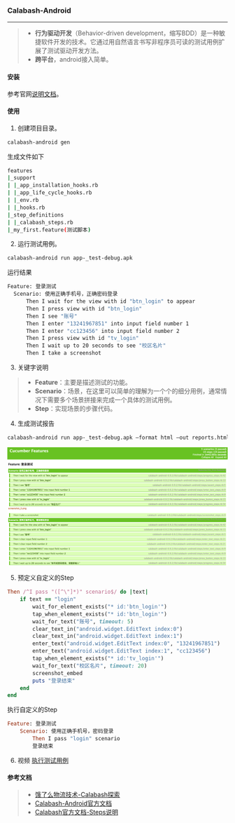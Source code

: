 ### Calabash-Android
---
> - **行为驱动开发**（Behavior-driven development，缩写BDD）是一种敏捷软件开发的技术。它通过用自然语言书写非程序员可读的测试用例扩展了测试驱动开发方法。
> - **跨平台**，android接入简单。

#### 安装
参考官网[说明文档](https://github.com/calabash/calabash-android/blob/master/documentation/installation.md)。
#### 使用
1. 创建项目目录。
```bash
calabash-android gen
```
生成文件如下
```bash
features
|_support
| |_app_installation_hooks.rb
| |_app_life_cycle_hooks.rb
| |_env.rb
| |_hooks.rb
|_step_definitions
| |_calabash_steps.rb
|_my_first.feature(测试脚本)
```

2. 运行测试用例。
```bash
calabash-android run app-_test-debug.apk
```
运行结果
```bash
Feature: 登录测试
  Scenario: 使用正确手机号，正确密码登录
	  Then I wait for the view with id "btn_login" to appear
	  Then I press view with id "btn_login"
	  Then I see "账号"
	  Then I enter "13241967851" into input field number 1
	  Then I enter "cc123456" into input field number 2
	  Then I press view with id "tv_login"
	  Then I wait up to 20 seconds to see "校区名片"
	  Then I take a screenshot
```

3. 关键字说明
> - **Feature**：主要是描述测试的功能。
> - **Scenario**：场景，在这里可以简单的理解为一个个的细分用例，通常情况下需要多个场景拼接来完成一个具体的测试用例。
> - **Step**：实现场景的步骤代码。

4. 生成测试报告
```bash
calabash-android run app-_test-debug.apk —format html —out reports.html —format pretty
```
![测试报告](/calabash/calabash_repost_shot.png)

5. 预定义自定义的Step
```ruby
Then /^I pass "([^\"]*)" scenario$/ do |text|
	if text == "login"
		wait_for_element_exists("* id:'btn_login'")
		tap_when_element_exists("* id:'btn_login'")
		wait_for_text("账号", timeout: 5)
		clear_text_in("android.widget.EditText index:0")
		clear_text_in("android.widget.EditText index:1")
		enter_text("android.widget.EditText index:0", "13241967851")
		enter_text("android.widget.EditText index:1", "cc123456")
		tap_when_element_exists("* id:'tv_login'")
		wait_for_text("校区名片", timeout: 20)
		screenshot_embed
		puts "登录结束"
	end
end
```
执行自定义的Step
```ruby
Feature: 登录测试
	Scenario: 使用正确手机号，密码登录
		Then I pass "login" scenario
		登录结束
```

6. 视频
[执行测试用例](https://youtu.be/noiG2uAEmTo)

#### 参考文档
> - [饿了么物流技术-Calabash探索](http://lrd.ele.me/2017/03/20/Calabash%E6%8E%A2%E7%B4%A21-Run%20Calabash/)
> - [Calabash-Android官方文档](https://github.com/calabash/calabash-android/blob/master/ruby-gem/lib/calabash-android/canned_steps.md)
> - [Calabash官方文档-Steps说明](https://github.com/calabash/calabash-android/blob/master/ruby-gem/lib/calabash-android/canned_steps.md)
